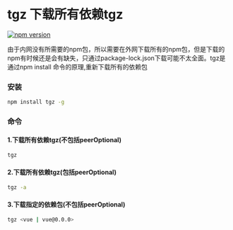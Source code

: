 # tgz 下载所有依赖tgz

[![npm version](https://img.shields.io/npm/v/npm.svg)](https://npm.im/npm)

由于内网没有所需要的npm包，所以需要在外网下载所有的npm包，但是下载的npm有时候还是会有缺失，只通过package-lock.json下载可能不太全面。tgz是通过npm install 命令的原理,重新下载所有的依赖包



### 安装

```bash
npm install tgz -g
```

### 命令
#### 1.下载所有依赖tgz(不包括peerOptional)
```bash
tgz
```
#### 2.下载所有依赖tgz(包括peerOptional)
```bash
tgz -a
```
#### 3.下载指定的依赖包(不包括peerOptional)
```bash
tgz <vue | vue@0.0.0>
```
